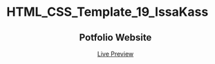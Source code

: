 # HTML_CSS_Template_19_IssaKass

<div align="center">
  <h2>Potfolio Website</h2>
  <a href="https://issakass.github.io/HTML_CSS_Template_19_IssaKass/">Live Preview</a>
</div>
